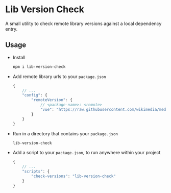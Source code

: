 # Lib Version Check

A small utility to check remote library versions against a local dependency entry.

## Usage

* Install

    ```bash
    npm i lib-version-check
    ```

* Add remote library urls to your `package.json`

    ```js
    {
        // ...
        "config": {
            "remoteVersion": {
                // <package-name>: <remote>
                "vue": "https://raw.githubusercontent.com/wikimedia/mediawiki/master/resources/lib/vue/vue.common.prod.js",
            }
        }
    }
    ```

* Run in a directory that contains your `package.json`

    ```bash
    lib-version-check
    ```

* Add a script to your `package.json`, to run anywhere within your project

    ```js
    {
        // ...
        "scripts": {
            "check-versions": "lib-version-check"
        }
    }
    ```


